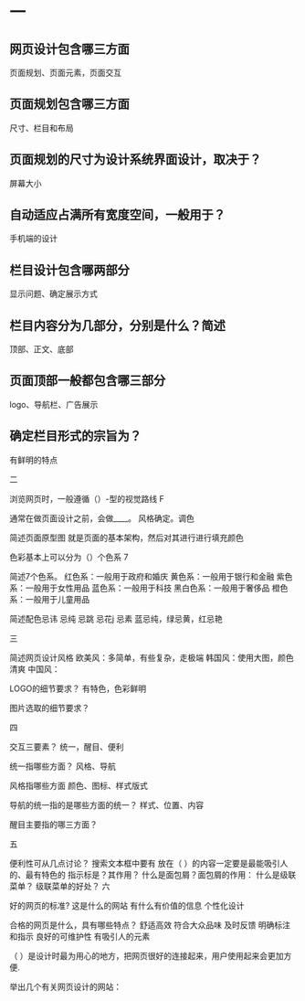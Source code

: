 # 一

## 网页设计包含哪三方面
页面规划、页面元素，页面交互

## 页面规划包含哪三方面
尺寸、栏目和布局

## 页面规划的尺寸为设计系统界面设计，取决于？
屏幕大小

## 自动适应占满所有宽度空间，一般用于？
手机端的设计

## 栏目设计包含哪两部分
显示问题、确定展示方式

## 栏目内容分为几部分，分别是什么？简述
顶部、正文、底部

## 页面顶部一般都包含哪三部分
logo、导航栏、广告展示

## 确定栏目形式的宗旨为？
有鲜明的特点

二

浏览网页时，一般遵循（）-型的视觉路线
F

通常在做页面设计之前，会做____。
风格确定。调色

简述页面原型图
就是页面的基本架构，然后对其进行进行填充颜色

色彩基本上可以分为（）个色系
7

简述7个色系。
红色系：一般用于政府和婚庆
黄色系：一般用于银行和金融
紫色系：一般用于女性用品
蓝色系：一般用于科技
黑白色系：一般用于奢侈品
橙色系：一般用于儿童用品

简述配色忌讳
忌纯
忌跳
忌花j
忌素
蓝忌纯，绿忌黄，红忌艳

三

简述网页设计风格
欧美风：多简单，有些复杂，走极端
韩国风：使用大图，颜色清爽
中国风：

LOGO的细节要求？
有特色，色彩鲜明

图片选取的细节要求？

四

交互三要素？
统一，醒目、便利

统一指哪些方面？
风格、导航

风格指哪些方面
颜色、图标、样式版式

导航的统一指的是哪些方面的统一？
样式、位置、内容

醒目主要指的哪三方面？

五

便利性可从几点讨论？
搜索文本框中要有
放在（ ）的内容一定要是最能吸引人的、最有特色的
指示标是？其作用？
什么是面包屑？面包屑的作用：
什么是级联菜单？
级联菜单的好处？
六

好的网页的标准?
这是什么的网站
有什么有价值的信息
个性化设计

合格的网页是什么，具有哪些特点？
舒适高效
符合大众品味
及时反馈
明确标注和指示
良好的可维护性
有吸引人的元素

（ ）是设计时最为用心的地方，把网页很好的连接起来，用户使用起来会更加方便.

举出几个有关网页设计的网站：




